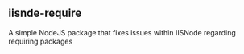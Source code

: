 ## iisnde-require

A simple NodeJS package that fixes issues within IISNode regarding requiring packages